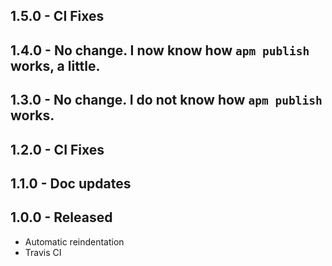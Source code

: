 ## 1.5.0 - CI Fixes

## 1.4.0 - No change. I now know how `apm publish` works, a little.

## 1.3.0 - No change. I do not know how `apm publish` works.

## 1.2.0 - CI Fixes

## 1.1.0 - Doc updates

## 1.0.0 - Released
* Automatic reindentation
* Travis CI
